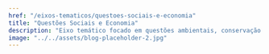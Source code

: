 ```yaml
---
href: "/eixos-tematicos/questoes-sociais-e-economia"
title: "Questões Sociais e Economia"
description: "Eixo temático focado em questões ambientais, conservação da natureza e práticas sustentáveis."
image: "../../assets/blog-placeholder-2.jpg"
---
```

